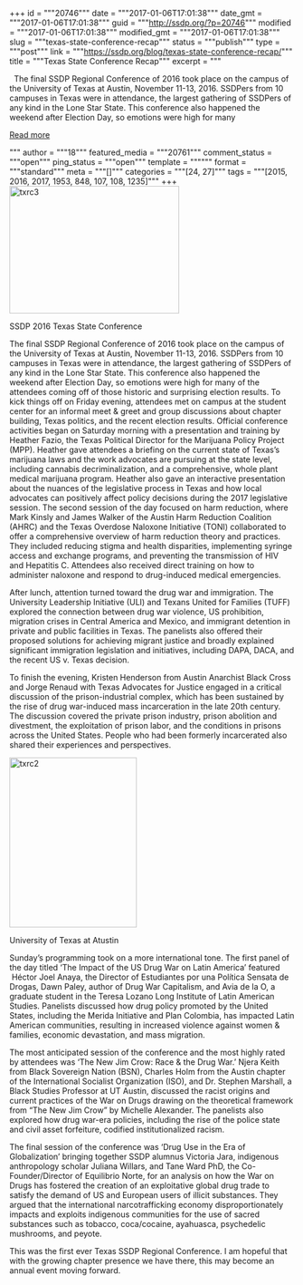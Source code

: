 +++
id = """20746"""
date = """2017-01-06T17:01:38"""
date_gmt = """2017-01-06T17:01:38"""
guid = """http://ssdp.org/?p=20746"""
modified = """2017-01-06T17:01:38"""
modified_gmt = """2017-01-06T17:01:38"""
slug = """texas-state-conference-recap"""
status = """publish"""
type = """post"""
link = """https://ssdp.org/blog/texas-state-conference-recap/"""
title = """Texas State Conference Recap"""
excerpt = """<p>&nbsp; The final SSDP Regional Conference of 2016 took place on the campus of the University of Texas at Austin, November 11-13, 2016. SSDPers from 10 campuses in Texas were in attendance, the largest gathering of SSDPers of any kind in the Lone Star State. This conference also happened the weekend after Election Day, so emotions were high for many</p>
<div class="h10"></div>
<p><a class="more-link2 flat" href="https://ssdp.org/blog/texas-state-conference-recap/">Read more</a></p>
"""
author = """18"""
featured_media = """20761"""
comment_status = """open"""
ping_status = """open"""
template = """"""
format = """standard"""
meta = """[]"""
categories = """[24, 27]"""
tags = """[2015, 2016, 2017, 1953, 848, 107, 108, 1235]"""
+++
&nbsp;

<div id="attachment_20761" style="width: 310px" class="wp-caption alignleft"><a href="/assets/TXRC3.jpg"><img class="wp-image-20761 size-medium" src="http://ssdp.org/assets/TXRC3-300x225.jpg" alt="txrc3" width="300" height="225" /></a><p class="wp-caption-text">SSDP 2016 Texas State Conference</p></div>

<span style="font-weight: 400;">The final SSDP Regional Conference of 2016 took place on the campus of the University of Texas at Austin, November 11-13, 2016. SSDPers from 10 campuses in Texas were in attendance, the largest gathering of SSDPers of any kind in the Lone Star State. This conference also happened the weekend after Election Day, so emotions were high for many of the attendees coming off of those historic and surprising election results. To kick things off on Friday evening, attendees met on campus at the student center for an informal meet &amp; greet and group discussions about chapter building, Texas politics, and the recent election results. </span><span style="font-weight: 400;">
</span><span style="font-weight: 400;">
</span><span style="font-weight: 400;">Official conference activities began on Saturday morning with a presentation and training by Heather Fazio, the Texas Political Director for the Marijuana Policy Project (MPP). Heather gave attendees a briefing on the current state of Texas’s marijuana laws and the work advocates are pursuing at the state level, including cannabis decriminalization, and a comprehensive, whole plant medical marijuana program. Heather also gave an interactive presentation about the nuances of the legislative process in Texas and how local advocates can positively affect policy decisions during the 2017 legislative session.</span><span style="font-weight: 400;">
</span><span style="font-weight: 400;">
</span><span style="font-weight: 400;">The second session of the day focused on harm reduction, where Mark Kinsly and James Walker of the Austin Harm Reduction Coalition (AHRC) and the Texas Overdose Naloxone Initiative (TONI) collaborated to offer a comprehensive overview of harm reduction theory and practices. They included reducing stigma and health disparities, implementing syringe access and exchange programs, and preventing the transmission of HIV and Hepatitis C. Attendees also received direct training on how to administer naloxone and respond to drug-induced medical emergencies. </span>

<span style="font-weight: 400;">After lunch, attention turned toward the drug war and immigration. The University Leadership Initiative (ULI) and Texans United for Families (TUFF) explored the connection between drug war violence, US prohibition, migration crises in Central America and Mexico, and immigrant detention in private and public facilities in Texas. The panelists also offered their proposed solutions for achieving migrant justice and broadly explained significant immigration legislation and initiatives, including DAPA, DACA, and the recent US v. Texas decision.</span>

<span style="font-weight: 400;">To finish the evening, Kristen Henderson from Austin Anarchist Black Cross and Jorge Renaud with Texas Advocates for Justice engaged in a critical discussion of the prison-industrial complex, which has been sustained by the rise of drug war-induced mass incarceration in the late 20th century. The discussion covered the private prison industry, prison abolition and divestment, the exploitation of prison labor, and the conditions in prisons across the United States. People who had been formerly incarcerated also shared their experiences and perspectives.</span>

<div id="attachment_20750" style="width: 235px" class="wp-caption alignleft"><a href="/assets/TXRC2.jpg"><img class="wp-image-20750 size-medium" src="http://ssdp.org/assets/TXRC2-225x300.jpg" alt="txrc2" width="225" height="300" /></a><p class="wp-caption-text">University of Texas at Atustin</p></div>

<span style="font-weight: 400;">Sunday&#8217;s programming took on a more international tone. The first panel of the day titled ‘The Impact of the US Drug War on Latin America’ featured  Héctor Joel Anaya, the Director of Estudiantes por una Política Sensata de Drogas, Dawn Paley, author of Drug War Capitalism, and Avia de la O, a graduate student in the Teresa Lozano Long Institute of Latin American Studies. Panelists discussed how drug policy promoted by the United States, including the Merida Initiative and Plan Colombia, has impacted Latin American communities, resulting in increased violence against women &amp; families, economic devastation, and mass migration.</span><span style="font-weight: 400;">
</span>

<span style="font-weight: 400;">The most anticipated session of the conference and the most highly rated by attendees was ‘The New Jim Crow: Race &amp; the Drug War.’ Njera Keith from Black Sovereign Nation (BSN), Charles Holm from the Austin chapter of the International Socialist Organization (ISO), and Dr. Stephen Marshall, a Black Studies Professor at UT Austin, discussed the racist origins and current practices of the War on Drugs drawing on the theoretical framework from “The New Jim Crow” by Michelle Alexander. The panelists also explored how drug war-era policies, including the rise of the police state and civil asset forfeiture, codified institutionalized racism. </span>

The final session of the conference was ‘Drug Use in the Era of Globalization’ bringing together SSDP alumnus Victoria Jara, indigenous anthropology scholar Juliana Willars, and Tane Ward PhD, the Co-Founder/Director of Equilibrio Norte, for an analysis on how the War on Drugs has fostered the creation of an exploitative global drug trade to satisfy the demand of US and European users of illicit substances. They argued that the international narcotrafficking economy disproportionately impacts and exploits indigenous communities for the use of sacred substances such as tobacco, coca/cocaine, ayahuasca, psychedelic mushrooms, and peyote.

<span style="font-weight: 400;">
</span><span style="font-weight: 400;">This was the first ever Texas SSDP Regional Conference. I am hopeful that with the growing chapter presence we have there, this may become an annual event moving forward.</span>
